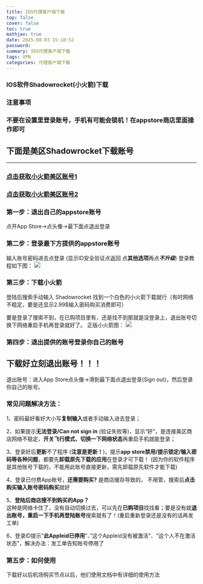 ```yaml
---
title: IOS代理客户端下载
top: false
cover: false
toc: true
mathjax: true
date: 2025-08-03 15:10:52
password:
summary: IOS代理客户端下载
tags: VPN
categories: 代理客户端下载
---
```

### IOS软件Shadowrocket(小火箭)下载

### 注意事项

### 不要在设置里登录账号，手机有可能会锁机！在appstore商店里面操作即可


## 下面是美区Shadowrocket下载账号
---

### [点击获取小火箭美区账号1](https://ccbaohe.com/appleID2/)

### [点击获取小火箭美区账号2](https://appi.lol)

### 第一步：退出自己的appstore账号
点开App Store->点头像->最下面点退出登录

### 第二步：登录最下方提供的appstore账号

输入账号密码进去点登录
(显示ID安全验证点返回 点**其他选项**再点***不升级***)
登录教程如下图：
![](https://www.bygcloud.com/pic/Snipaste_2023-04-09_17-20-04.png)


### 第三步：下载小火箭

登陆后搜索手动输入 Shadowrοckеt 找到一个白色的小火箭下载就行（有时网络不稳定，要是还显示2.99$输入密码购买消费即可）
 
要是登录了搜索不到，在已购项目里有，还是找不到那就是没登录上，退出账号切换下网络重启手机再登录就好了。
正版小火箭图：
![](https://www.bygcloud.com/pic/d8a2dd24-9da3-4fbf-9013-800350481ca0.png)


### 第四步：退出提供的账号登录你自己的账号


## 下载好立刻退出账号！！！
退出账号：进入App Store点头像->滑到最下面点退出登录(Sign out)，然后登录你自己的账号。


### 常见问题解决方法：

 
1、密码最好看好大小写**复制输入**或者手动输入进去登录；
 
2、如果提示**无法登录/Can not sign in** (验证失败等)，显示“好”，是连接美区商店网络不稳定，**开关飞行模式、切换一下网络状态**再重启手机就能登录；
 
3、登录好后**更新**不了程序 (**注意是更新！**)，提示**app store禁用/提示锁定/输入密码等各种问题**，都要先**卸载原先下载的应用**在登录才可下载！
(因为你的软件程序是其他账号下载的，不能用此账号直接更新，需先卸载原先软件才能下载)

 
4、登录已付费App账号，**还需要购买?** 是商店缓存导致的， 不用管，搜索后**点击购买输入账号密码购买**就好
 
5、**登陆后商店搜不到购买的App？**<br>
这种是网络卡住了，没有自动切换过去，可以先在**已购项目**找找看；要是没有就**退出账号，重启一下手机再登陆账号**搜索就有了！(重启重新登录还是没有的话再发工单)
 
6、登录ID提示"**此Appleid已停用**"、”这个Appleid没有被激活"、“这个人不在激活状态"，解决办法：发工单告知账号停用了

### 第五步：如何使用

下载好以后机场购买节点以后，他们使用文档中有详细的使用方法